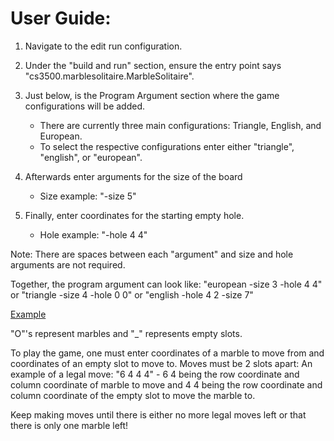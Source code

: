 # User Guide:

 1. Navigate to the edit run configuration. 
 
 2. Under the "build and run" section, ensure the entry point says "cs3500.marblesolitaire.MarbleSolitaire".
 
 3. Just below, is the Program Argument section where the game configurations will be added. 
       - There are currently three main configurations: Triangle, English, and European.
       - To select the respective configurations enter either "triangle", "english", or "european".
       
 4. Afterwards enter arguments for the size of the board
       - Size example: "-size 5" 
       
 5. Finally, enter coordinates for the starting empty hole. 
       - Hole example: "-hole 4 4" 
       
 Note: There are spaces between each "argument" and size and hole arguments are not required.
 
 Together, the program argument can look like: "european -size 3 -hole 4 4" or "triangle -size 4 -hole 0 0" or "english -hole 4 2 -size 7"
 
 [Example](https://imgur.com/a/OJ2A96l)
 
 "O"'s represent marbles and "_" represents empty slots.
 
 To play the game, one must enter coordinates of a marble to move from and coordinates of an empty slot to move to.
 Moves must be 2 slots apart: An example of a legal move: "6 4 4 4" - 6 4 being the row coordinate and column coordinate of marble to move
 and 4 4 being the row coordinate and column coordinate of the empty slot to move the marble to.
 
 Keep making moves until there is either no more legal moves left or that there is only one marble left!
